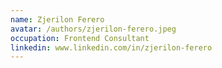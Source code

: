 ```yaml
---
name: Zjerilon Ferero
avatar: /authors/zjerilon-ferero.jpeg
occupation: Frontend Consultant
linkedin: www.linkedin.com/in/zjerilon-ferero
---
```

